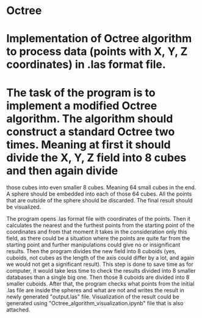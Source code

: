 # Octree

# Implementation of Octree algorithm to process data (points with X, Y, Z coordinates) in .las format file.  

# The task of the program is to implement a modified Octree algorithm. The algorithm should construct a standard Octree two times. Meaning at first it should divide the X, Y, Z field into 8 cubes and then again divide
those cubes into even smaller 8 cubes. Meaning 64 small cubes in the end. A sphere should be embedded into each of those 64 cubes. All the points that are outside of the sphere should be discarded. 
The final result should be visualized.

The program opens .las format file with coordinates of the points. Then it calculates the nearest and the furthest points from the starting point of the coordinates and from that moment it takes in
the consideration only this field, as there could be a situation where the points are quite far from the starting point and further manipulations could give no or insignificant results. 
Then the program divides the new field into 8 cuboids (yes, cuboids, not cubes as the length of the axis could differ by a lot, and again we would not get a significant result). This step is done to save 
time as for computer, it would take less time to check the results divided into 8 smaller databases than a single big one.
Then those 8 cuboids are divided into 8 smaller cuboids. After that, the program checks what points from the initial .las file are inside the spheres and what are not and writes the result in newly 
generated "output.las" file. Visualization of the result could be generated using "Octree_algorithm_visualization.ipynb" file that is also attached.
